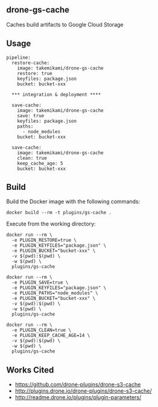 drone-gs-cache
---

Caches build artifacts to Google Cloud Storage

## Usage

```
pipeline:
  restore-cache:
    image: takemikami/drone-gs-cache
    restore: true
    keyfiles: package.json
    bucket: bucket-xxx

  *** integration & deployment ****

  save-cache:
    image: takemikami/drone-gs-cache
    save: true
    keyfiles: package.json
    paths:
      - node_modules
    bucket: bucket-xxx

  save-cache:
    image: takemikami/drone-gs-cache
    clean: true
    keep_cache_age: 5
    bucket: bucket-xxx
```

## Build

Build the Docker image with the following commands:

```
docker build --rm -t plugins/gs-cache .
```

Execute from the working directory:

```
docker run --rm \
  -e PLUGIN_RESTORE=true \
  -e PLUGIN_KEYFILES="package.json" \
  -e PLUGIN_BUCKET="bucket-xxx" \
  -v $(pwd):$(pwd) \
  -w $(pwd) \
  plugins/gs-cache

docker run --rm \
  -e PLUGIN_SAVE=true \
  -e PLUGIN_KEYFILES="package.json" \
  -e PLUGIN_PATHS="node_modules" \
  -e PLUGIN_BUCKET="bucket-xxx" \
  -v $(pwd):$(pwd) \
  -w $(pwd) \
  plugins/gs-cache

docker run --rm \
  -e PLUGIN_CLEAN=true \
  -e PLUGIN_KEEP_CACHE_AGE=14 \
  -v $(pwd):$(pwd) \
  -w $(pwd) \
  plugins/gs-cache
```

## Works Cited

- https://github.com/drone-plugins/drone-s3-cache
- http://plugins.drone.io/drone-plugins/drone-s3-cache/
- http://readme.drone.io/plugins/plugin-parameters/
